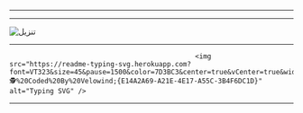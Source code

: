 _________________________________________________________________________________________________
_________________________________________________________________________________________________
![تنزيل](https://github.com/user-attachments/assets/f90cb22a-10b4-4d04-8005-18732c4ae3be)
_________________________________________________________________________________________________
                                                  <img src="https://readme-typing-svg.herokuapp.com?font=VT323&size=45&pause=1500&color=7D3BC3&center=true&vCenter=true&width=450&lines=>.......;🕵️%20Coded%20By%20Velowind;{E14A2A69-A21E-4E17-A55C-3B4F6DC1D}" alt="Typing SVG" />

_________________________________________________________________________________________________
